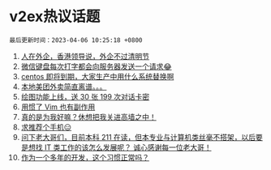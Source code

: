 # v2ex热议话题

`最后更新时间：2023-04-06 10:25:18 +0800`

1. [人在外企，香港领导说，外企不过清明节](https://www.v2ex.com/t/929948)
1. [微信键盘每次打字都会向服务器发送一个请求😂](https://www.v2ex.com/t/930008)
1. [centos 即将到期，大家生产中用什么系统替换啊](https://www.v2ex.com/t/930047)
1. [本地美团外卖简直离谱。。。](https://www.v2ex.com/t/929963)
1. [绘图功能上线，送 30 张 199 次对话卡密](https://www.v2ex.com/t/930125)
1. [用惯了 Vim 也有副作用](https://www.v2ex.com/t/929928)
1. [真的是为我好嘛？休想把我关进高墙之中！](https://www.v2ex.com/t/930064)
1. [求推荐个手机😑](https://www.v2ex.com/t/929937)
1. [问下老大哥们，目前本科 211 在读，但本专业与计算机类丝毫不搭架，以后要是想找 IT 类工作的该怎么发展呢？
诚心感谢每一位老大哥！](https://www.v2ex.com/t/929980)
1. [作为一个多年的开发，这个习惯正常吗？](https://www.v2ex.com/t/930131)

